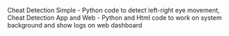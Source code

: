 Cheat Detection Simple - Python code to detect left-right eye movement,
Cheat Detection App and Web - Python and Html code to work on system background and show logs on web dashboard

